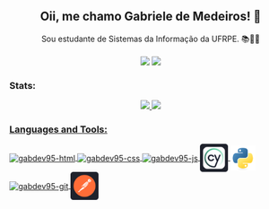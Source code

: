 ## <div align="center">Oii, me chamo Gabriele de Medeiros! 👋</div>

<div align="center">Sou estudante de Sistemas da Informação da UFRPE. 📚👩‍💻</div>

  
<div align="center"><br>
  <a href="https://www.linkedin.com/in/dev-gabriele-de-medeiros/" target="_blank"><img src="https://img.shields.io/badge/LinkedIn-0077B5?style=for-the-badge&logo=linkedin&logoColor=white" target="_blank"></a>
 <a href = "mailto:gabriele.mdemedeiros@gmail.com"><img src="https://img.shields.io/badge/-Gmail-%23333?style=for-the-badge&logo=gmail&logoColor=white" target="_blank"></a>
 </div>

### Stats:

<div align="center">
  <a href="https://github.com/gabdev95">    
  <img height="160em" src="https://github-readme-stats.vercel.app/api?username=gabdev95&layout=compact&show_icons=true&hide=contribs,prs&cache_seconds=86400&theme=shades-of-purple&count_private=true"/>
  <img height="160em" src="https://github-readme-stats.vercel.app/api/top-langs/?username=gabdev95&layout=compact&langs_count=7&theme=shades-of-purple"/>
</div>


<!---
  Temas: yeblu; outrun
--> 

###  Languages and Tools:
<div style="display: inline_block" align="left">
  <img align="center" alt="gabdev95-html" height="45" width="45" src="https://cdn.icon-icons.com/icons2/2107/PNG/512/file_type_html_icon_130541.png" />
  <img align="center" alt="gabdev95-css" height="45" width="45" src="https://cdn.icon-icons.com/icons2/2107/PNG/512/file_type_css_icon_130661.png" /> 
  <img align="center" alt="gabdev95-js" height="40" width="40" src="https://cdn.icon-icons.com/icons2/2108/PNG/512/javascript_icon_130900.png" />
  <img align="center" alt="gabdev95-cypress" height="50" width="50" src="https://github.com/gui-bus/TechIcons/blob/main/Dark/Cypress.svg">
  <img align="center" alt="gabdev95-python" height="45" width="45" src="https://raw.githubusercontent.com/devicons/devicon/master/icons/python/python-original.svg" />
  <img align="center" alt="gabdev95-git" height="45" width="45" src="https://cdn.icon-icons.com/icons2/2107/PNG/512/file_type_git_icon_130581.png" />
   <img align="center" alt="gabdev95-postman" height="50" width="50" src="https://github.com/gui-bus/TechIcons/raw/main/Dark/Postman.svg" />
  <!---  <img align="center" alt="gabdev95-bootstrap" height="42" width="42" src="https://cdn.icon-icons.com/icons2/2415/PNG/512/bootstrap_plain_logo_icon_146619.png" />
  <img align="center" alt="gabdev95-wordpress" height="45" width="45" src="https://cdn.icon-icons.com/icons2/2699/PNG/512/wordpress_logo_icon_167953.png" />
 <!---  <img align="center" alt="gabdev95-angular" height="45" width="45" src="https://cdn.jsdelivr.net/gh/devicons/devicon/icons/angularjs/angularjs-original.svg" />-->
</div>

  ##

  
<!--- 
![Snake animation](https://github.com/gabdev95/gabdev95/blob/output/github-contribution-grid-snake.svg)
-->
